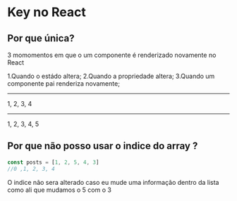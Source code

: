# Key no React

## Por que única?

3 momomentos em que o um componente é renderizado novamente no React

1.Quando o estádo altera;
2.Quando a propriedade altera;
3.Quando um componente pai renderiza novamente;

------

1, 2, 3, 4

--------

1, 2, 3, 4, 5

## Por que não posso usar o indice do array ?

```js
const posts = [1, 2, 5, 4, 3]
//0 ,1, 2, 3, 4
```

O indice não sera alterado caso eu mude uma informação dentro da lista 
como ali que mudamos o 5 com o 3